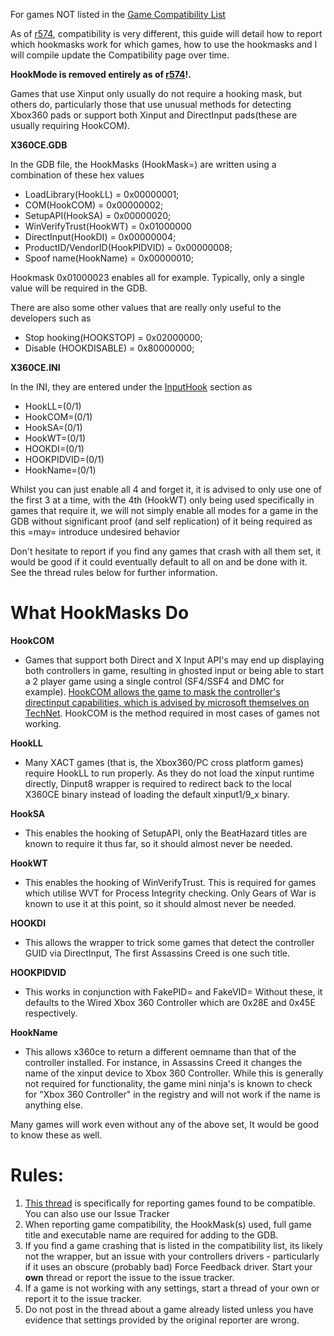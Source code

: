 For games NOT listed in the [Game Compatibility List](http://forums.ngemu.com/showthread.php?t=154966)

As of [r574](https://code.google.com/p/x360ce/source/detail?r=574), compatibility is very different, this guide will detail how to report which hookmasks work for which games, how to use the hookmasks and I will compile update the Compatibility page over time.

**HookMode is removed entirely as of [r574](https://code.google.com/p/x360ce/source/detail?r=574)!.**

Games that use Xinput only usually do not require a hooking mask, but others do, particularly those that use unusual methods for detecting Xbox360 pads or support both Xinput and DirectInput pads(these are usually requiring HookCOM).


**X360CE.GDB**

In the GDB file, the HookMasks (HookMask=) are written using a combination of these hex values

  * LoadLibrary(HookLL)		= 0x00000001;
  * COM(HookCOM)			= 0x00000002;
  * SetupAPI(HookSA)		= 0x00000020;
  * WinVerifyTrust(HookWT)		= 0x01000000
  * DirectInput(HookDI)		= 0x00000004;
  * ProductID/VendorID(HookPIDVID)	= 0x00000008;
  * Spoof name(HookName)		= 0x00000010;

Hookmask 0x01000023 enables all for example.
Typically, only a single value will be required in the GDB.

There are also some other values that are really only useful to the developers such as


  * Stop hooking(HOOKSTOP)        = 0x02000000;
  * Disable (HOOKDISABLE) = 0x80000000;


**X360CE.INI**

In the INI, they are entered under the [InputHook](InputHook.md) section as

  * HookLL=(0/1)
  * HookCOM=(0/1)
  * HookSA=(0/1)
  * HookWT=(0/1)
  * HOOKDI=(0/1)
  * HOOKPIDVID=(0/1)
  * HookName=(0/1)

Whilst you can just enable all 4 and forget it, it is advised to only use one of the first 3 at a time, with the 4th (HookWT) only being used specifically in games that require it, we will not simply enable all modes for a game in the GDB without significant proof (and self replication) of it being required as this =may= introduce undesired behavior

Don't hesitate to report if you find any games that crash with all them set, it would be good if it could eventually default to all on and be done with it.
See the thread rules below for further information.

# What HookMasks Do #

**HookCOM**
  * Games that support both Direct and X Input API's may end up displaying both controllers in game, resulting in ghosted input or being able to start a 2 player game using a single control (SF4/SSF4 and DMC for example). [HookCOM allows the game to mask the controller's directinput capabilities, which is advised by microsoft themselves on TechNet](http://msdn.microsoft.com/en-us/library/windows/desktop/ee417014(v=vs.85).aspx). HookCOM is the method required in most cases of games not working.

**HookLL**
  * Many XACT games (that is, the Xbox360/PC cross  platform games) require HookLL to run properly. As they do not load the  xinput runtime directly, Dinput8 wrapper is required to redirect back to the local X360CE binary instead of loading the default xinput1/9\_x binary.

**HookSA**
  * This enables the hooking of SetupAPI, only the BeatHazard titles are known to require it thus far, so it should almost never be needed.

**HookWT**
  * This enables the hooking of WinVerifyTrust. This is required for games which utilise WVT for Process Integrity checking.
Only Gears of War is known to use it at this point, so it should almost never be needed.

**HOOKDI**
  * This allows the wrapper to trick some games that detect the controller GUID via DirectInput, The first Assassins Creed is one such title.

**HOOKPIDVID**
  * This works in conjunction with FakePID= and FakeVID=
Without these, it defaults to the Wired Xbox 360 Controller which are 0x28E and 0x45E respectively.

**HookName**
  * This allows x360ce to return a different oemname than that of the controller installed. For instance, in Assassins Creed it changes the name of the xinput device to Xbox 360 Controller. While this is generally not required for functionality, the game mini ninja's is known to check for "Xbox 360 Controller" in the registry and will not work if the name is anything else.

Many games will work even without any of the above set, It would be good to know these as well.


# Rules: #
  1. [This thread](http://forums.ngemu.com/showthread.php?t=155113) is specifically for reporting games found to be compatible. You can also use our Issue Tracker
  1. When reporting game compatibility, the HookMask(s) used, full game title and executable name are required for adding to the GDB.
  1. If you find a game crashing that is listed in the compatibility list, its likely not the wrapper, but an issue with your controllers drivers - particularly if it uses an obscure (probably bad) Force Feedback driver. Start your **own** thread or report the issue to the issue tracker.
  1. If a game is not working with any settings, start a thread of your own or report it to the issue tracker.
  1. Do not post in the thread about a game already listed unless you have evidence that settings provided by the original reporter are wrong.
